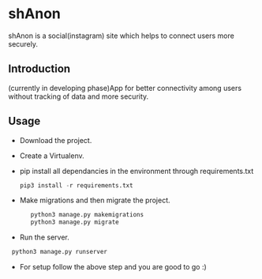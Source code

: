 # shAnon
shAnon is a social(instagram) site which helps to connect users more securely.

## Introduction
(currently in developing phase)App for better connectivity among users without 
tracking of data and more security.

## Usage

* Download the project.
* Create a Virtualenv.
* pip install all dependancies in the environment through requirements.txt
  ```python
  pip3 install -r requirements.txt
  ```
* Make migrations and then migrate the project.
  ```python
     python3 manage.py makemigrations
     python3 manage.py migrate
  ```

* Run the server.
 ```python
  python3 manage.py runserver
 ```

* For setup follow the above step and you are good to go :) 




